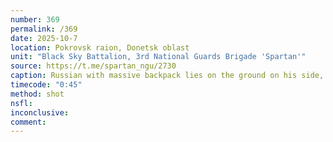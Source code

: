 ```yaml
---
number: 369
permalink: /369
date: 2025-10-7
location: Pokrovsk raion, Donetsk oblast
unit: "Black Sky Battalion, 3rd National Guards Brigade 'Spartan'"
source: https://t.me/spartan_ngu/2730
caption: Russian with massive backpack lies on the ground on his side, swiftly points AK right at his forehead and shoots himself, another angle of the aftermath is featured shortly
timecode: "0:45"
method: shot
nsfl: 
inconclusive: 
comment: 
---
```

<script async src="https://telegram.org/js/telegram-widget.js?22" data-telegram-post="spartan_ngu/2730" data-width="100%" data-userpic="false"></script>